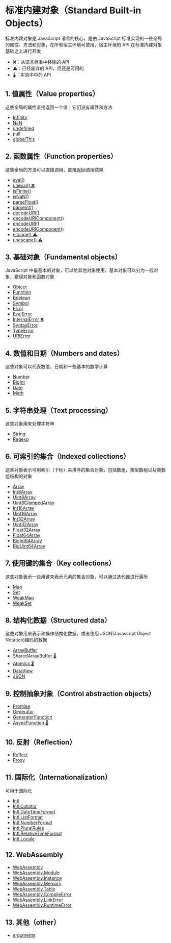 # 标准内建对象（Standard Built-in Objects）

标准内建对象是 JavaScript 语言的核心，是由 JavaScript 标准实现的一些全局的属性、方法和对象，在所有宿主环境可使用，宿主环境的 API 在标准内建对象基础之上进行开发

* ❌：从语言标准中移除的 API
* ⚠️：已经废弃的 API，但还是可用的
* 🌡️：实验中中的 API

## 1. 值属性（Value properties）

这些全局的属性直接返回一个值；它们没有属性和方法

* [Infinity](/core/infinity)
* [NaN](/core/nan)
* [undefined](/core/undefined)
* [null](/core/null)
* [globalThis](/core/globalThis)

## 2. 函数属性（Function properties）

这些全局的方法可以直接调用，直接返回调用结果

* [eval()](/core/eval)
* [uneval() ❌](/core/uneval)
* [isFinite()](/core/is-finite)
* [isNaN()](/core/is-nan)
* [parseFloat()](/core/parse-float)
* [parseInt()](/core/parse-int)
* [decodeURI()](/core/decode-uri)
* [decodeURIComponent()](/core/decode-uri-component)
* [encodeURI()](/core/encode-uri)
* [encodeURIComponent()](/core/encode-uri-component)
* [escape() ⚠️](/core/escape)
* [unescape() ️️⚠️](/core/unescape)

## 3. 基础对象（Fundamental objects）

JavaScript 中最基本的对象，可以给其他对象使用，基本对象可以分为一般对象，错误对象和函数对象

* [Object](/core/object)
* [Function](/core/function)
* [Boolean](/core/boolean)
* [Symbol](/core/symbol)
* [Error](/core/error)
* [EvalError](/core/eval-error)
* [InternalError ❌](/core/internal-error)
* [SyntaxError](/core/syntax-error)
* [TypeError](/core/type-error)
* [URIError](/core/uri-error)

## 4. 数值和日期（Numbers and dates）

这些对象可以代表数值，日期和一些基本的数学计算

* [Number](/core/number)
* [BigInt](/core/big-int)
* [Date](/core/date)
* [Math](/core/math)

## 5. 字符串处理（Text processing）

这些对象用来处理字符串

* [String](/core/string)
* [Regexp](/core/regexp)

## 6. 可索引的集合（Indexed collections）

这些对象表示可用索引（下标）来排序的集合对象，包括数组，类型数组以及类数组结构的对象

* [Array](/core/array)
* [Int8Array](/core/int-8-array)
* [Uint8Array](/core/uint-8-array)
* [Uint8ClampedArray](/core/uint-8-clamped-array)
* [Int16Array](/core/int-16-array)
* [Uint16Array](/core/uint-16-array)
* [Int32Array](/core/int-32-array)
* [Uint32Array](/core/uint-32-array)
* [Float32Array](/core/float-32-array)
* [Float64Array](/core/float-64-array)
* [BigInt64Array](/core/bit-int-64-array)
* [BigUint64Array](/core/bit-uint-64-array)

## 7. 使用键的集合（Key collections）

这些对象表示一些用键来表示元素的集合对象，可以通过迭代器进行遍历

* [Map](/core/map)
* [Set](/core/set)
* [WeakMap](/core/weak-map)
* [WeakSet](/core/weak-set)

## 8. 结构化数据（Structured data）

这些对象用来表示和操作结构化数据，或者使用 JSON(Javascript Object Notation)编码的数据

* [ArrayBuffer](/core/array-buffer)
* [SharedArrayBuffer 🌡️](/core/shared-array-buffer)
* [Atomics 🌡️](/core/atomics)
* [DataView](/core/data-view)
* [JSON](/core/json)


## 9. 控制抽象对象（Control abstraction objects）

* [Promise](/core/promise)
* [Generator](/core/generator)
* [GeneratorFunction](/core/generator-function)
* [AsyncFunction 🌡️](/core/async-function)

## 10. 反射（Reflection）

* [Reflect](/core/reflect)
* [Proxy](/core/proxy)


## 11. 国际化（Internationalization）

可用于国际化

* [Intl](/core/intl)
* [Intl.Collator](/core/intl-collator)
* [Intl.DateTimeFormat](/core/intl-date-time-format)
* [Intl.ListFormat](/core/intl-list-format)
* [Intl.NumberFormat](/core/intl-number-format)
* [Intl.PluralRules](/core/intl-plural-rules)
* [Intl.RelativeTimeFormat](/core/intl-relative-time-format)
* [Intl.Locale](/core/intl-locale)

## 12. WebAssembly

* [WebAssembly](/core/web-assembly)
* [WebAssembly.Module](/core/web-assembly-module)
* [WebAssembly.Instance](/core/web-assembly-instance)
* [WebAssembly.Memory](/core/web-assembly-memory)
* [WebAssembly.Table](/core/web-assembly-table)
* [WebAssembly.CompileError](/core/web-assembly-compile-error)
* [WebAssembly.LinkError](/core/web-assembly-link-error)
* [WebAssembly.RuntimeError](/core/web-assembly-runtime-error)

## 13. 其他（other）

* [arguments](/core/arguments)